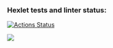 ### Hexlet tests and linter status:
[![Actions Status](https://github.com/illuzzio/java-project-71/actions/workflows/hexlet-check.yml/badge.svg)](https://github.com/illuzzio/java-project-71/actions)

<a href="https://codeclimate.com/github/illuzzio/java-project-71/maintainability"><img src="https://api.codeclimate.com/v1/badges/00635b8f46a95950a57a/maintainability" /></a>
